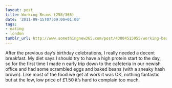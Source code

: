 ```yaml
---
layout: post
title: Working Beans (258/365)
date: '2011-09-15T07:09:00+01:00'
tags:
- eating
- london
tumblr_url: http://www.somethingnew365.com/post/43804515955/working-beans-258365
---
```

After the previous day’s birthday celebrations, I really needed a decent breakfast. My diet says I should try to have a high protein start to the day, so for the first time I made n early trip down to the cafeteria in our newish office and had some scrambled eggs and baked beans (with a sneaky hash brown).
Like most of the food we get at work it was OK, nothing fantastic but at the low, low price of £1.50 it’s hard to complain too much.
